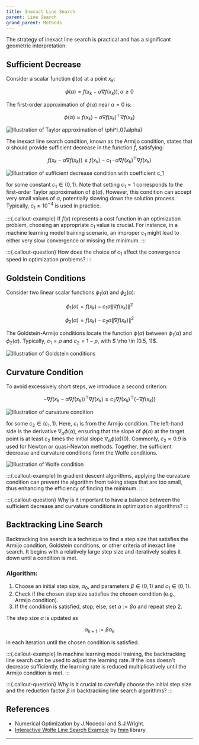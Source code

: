 ```yaml
---
title: Inexact Line Search
parent: Line Search
grand_parent: Methods
---
```


The strategy of inexact line search is practical and has a significant geometric interpretation:

## Sufficient Decrease

Consider a scalar function $\phi(\alpha)$ at a point $x_k$: 

$$
\phi(\alpha) = f(x_k - \alpha\nabla f(x_k)), \alpha \geq 0
$$

The first-order approximation of $\phi(\alpha)$ near $\alpha = 0$ is:

$$
\phi(\alpha) \approx f(x_k) - \alpha\nabla f(x_k)^\top \nabla f(x_k)
$$

![Illustration of Taylor approximation of $\phi^I_0(\alpha)$](inexact.svg)

The inexact line search condition, known as the Armijo condition, states that $\alpha$ should provide sufficient decrease in the function $f$, satisfying:

$$
f(x_k - \alpha \nabla f (x_k)) \leq f(x_k) - c_1 \cdot \alpha\nabla f(x_k)^\top \nabla f(x_k)
$$

![Illustration of sufficient decrease condition with coefficient $c_1$](sufficient_decrease.svg)

for some constant $c_1 \in (0,1)$. Note that setting $c_1 = 1$ corresponds to the first-order Taylor approximation of $\phi(\alpha)$. However, this condition can accept very small values of $\alpha$, potentially slowing down the solution process. Typically, $c_1 \approx 10^{−4}$ is used in practice.

:::{.callout-example}
If $f(x)$ represents a cost function in an optimization problem, choosing an appropriate $c_1$ value is crucial. For instance, in a machine learning model training scenario, an improper $c_1$ might lead to either very slow convergence or missing the minimum.
:::

:::{.callout-question}
How does the choice of $c_1$ affect the convergence speed in optimization problems?
:::

## Goldstein Conditions

Consider two linear scalar functions $\phi_1(\alpha)$ and $\phi_2(\alpha)$:

$$
\phi_1(\alpha) = f(x_k) - c_1 \alpha \|\nabla f(x_k)\|^2
$$

$$
\phi_2(\alpha) = f(x_k) - c_2 \alpha \|\nabla f(x_k)\|^2
$$

The Goldstein-Armijo conditions locate the function $\phi(\alpha)$ between $\phi_1(\alpha)$ and $\phi_2(\alpha)$. Typically, $c_1 = \rho$ and $c_2 = 1 - \rho$, with $ \rho \in (0.5, 1)$.

![Illustration of Goldstein conditions](goldstein.svg)

## Curvature Condition

To avoid excessively short steps, we introduce a second criterion:

$$
-\nabla f (x_k - \alpha \nabla f(x_k))^\top \nabla f(x_k) \geq c_2 \nabla f(x_k)^\top(- \nabla f(x_k))
$$

![Illustration of curvature condition](curvature.svg)

for some $c_2 \in (c_1,1)$. Here, $c_1$ is from the Armijo condition. The left-hand side is the derivative $\nabla_\alpha \phi(\alpha)$, ensuring that the slope of $\phi(\alpha)$ at the target point is at least $c_2$ times the initial slope $\nabla_\alpha \phi(\alpha)(0)$. Commonly, $c_2 \approx 0.9$ is used for Newton or quasi-Newton methods. Together, the sufficient decrease and curvature conditions form the Wolfe conditions.

![Illustration of Wolfe condition](wolfe.svg)

:::{.callout-example}
In gradient descent algorithms, applying the curvature condition can prevent the algorithm from taking steps that are too small, thus enhancing the efficiency of finding the minimum.
:::

:::{.callout-question}
Why is it important to have a balance between the sufficient decrease and curvature conditions in optimization algorithms?
:::

## Backtracking Line Search

Backtracking line search is a technique to find a step size that satisfies the Armijo condition, Goldstein conditions, or other criteria of inexact line search. It begins with a relatively large step size and iteratively scales it down until a condition is met.

### Algorithm:

1. Choose an initial step size, $\alpha_0$, and parameters $\beta \in (0, 1)$ and $c_1 \in (0, 1)$.
2. Check if the chosen step size satisfies the chosen condition (e.g., Armijo condition).
3. If the condition is satisfied, stop; else, set $\alpha := \beta \alpha$ and repeat step 2.

The step size $\alpha$ is updated as 

$$
\alpha_{k+1} := \beta \alpha_k
$$

in each iteration until the chosen condition is satisfied.

:::{.callout-example}
In machine learning model training, the backtracking line search can be used to adjust the learning rate. If the loss doesn't decrease sufficiently, the learning rate is reduced multiplicatively until the Armijo condition is met.
:::

:::{.callout-question}
Why is it crucial to carefully choose the initial step size and the reduction factor $\beta$ in backtracking line search algorithms?
:::

## References

* Numerical Optimization by J.Nocedal and S.J.Wright.
* [Interactive Wolfe Line Search Example](./wolfe_fmin.html) by [fmin](https://github.com/benfred/fmin) library.
---